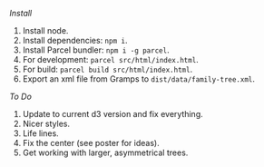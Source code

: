 *Install*

1. Install node.
1. Install dependencies: `npm i`.
1. Install Parcel bundler: `npm i -g parcel`.
1. For development: `parcel src/html/index.html`.
1. For build: `parcel build src/html/index.html`.
1. Export an xml file from Gramps to `dist/data/family-tree.xml`.

*To Do*

1. Update to current d3 version and fix everything.
1. Nicer styles.
1. Life lines.
1. Fix the center (see poster for ideas).
1. Get working with larger, asymmetrical trees.